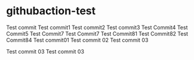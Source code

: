 # githubaction-test
Test commit
Test commit1
Test commit2
Test commit3
Test Commit4
Test Commit5
Test Commit7
Test Commit7
Test Commit81
Test Commit82
Test Commit84
Test commit01
Test commit 02
Test commit 03

Test commit 03
Test commit 03
